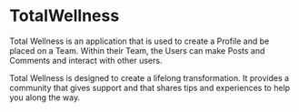 # TotalWellness

Total Wellness is an application that is used to create a Profile and be placed on a Team. Within their Team, the Users can make Posts and Comments and interact with other users.

Total Wellness is designed to create a lifelong transformation. It provides a community that gives support and that shares tips and experiences to help you along the way.
